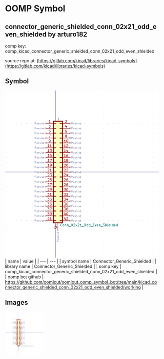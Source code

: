 # OOMP Symbol  
## connector_generic_shielded_conn_02x21_odd_even_shielded  by arturo182  
  
oomp key: oomp_kicad_connector_generic_shielded_conn_02x21_odd_even_shielded  
  
source repo at: [https://gitlab.com/kicad/libraries/kicad-symbols](https://gitlab.com/kicad/libraries/kicad-symbols)  
## Symbol  
  
[![working.png](working_600.png)](working.png)  
| name | value | 
| --- | --- | 
| symbol name | Connector_Generic_Shielded | 
| library name | Connector_Generic_Shielded | 
| oomp key | oomp_kicad_connector_generic_shielded_conn_02x21_odd_even_shielded | 
| oomp bot github | https://github.com/oomlout/oomlout_oomp_symbol_bot/tree/main/kicad_connector_generic_shielded_conn_02x21_odd_even_shielded/working | 
## Images  
  
[![working.png](working_140.png)](working.png)  
